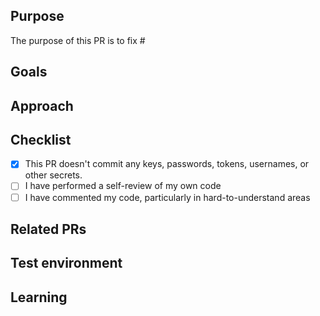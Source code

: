 ## Purpose
<!--- Describe the problems, issues, or needs driving this feature/fix and include links to related issues -->
The purpose of this PR is to fix #<issue-number>

## Goals
<!---  Describe the solutions that this feature/fix will introduce to resolve the problems described above -->

## Approach
<!--- Describe how you are implementing the solutions. Include a link to a Markdown file or Google doc if the feature write-up is too long to paste here. -->

##  Checklist
- [x] This PR doesn't commit any keys, passwords, tokens, usernames, or other secrets.
- [ ] I have performed a self-review of my own code
- [ ] I have commented my code, particularly in hard-to-understand areas

## Related PRs
<!--- List any other related PRs --> 

## Test environment
<!--- List all JDK versions, operating systems, databases, and browser/versions on which this feature/fix was tested --> 

## Learning
<!--- Describe the research phase and any blog posts, patterns, libraries, or add-ons you used to solve the problem. -->
